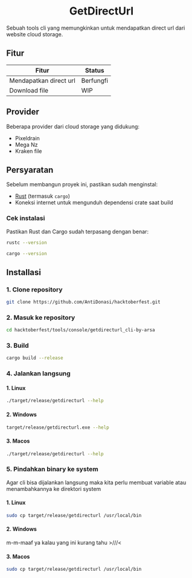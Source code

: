 <h1 align="center">GetDirectUrl</h1>
Sebuah tools cli yang memungkinkan untuk mendapatkan direct url dari website cloud storage.

## Fitur
| Fitur | Status |
|-------|--------|
|Mendapatkan direct url| Berfungfi |
|Download file | WIP |

## Provider
Beberapa provider dari cloud storage yang didukung:
- Pixeldrain
- Mega Nz
- Kraken file

## Persyaratan

Sebelum membangun proyek ini, pastikan sudah menginstal:

- [Rust](https://www.rust-lang.org/tools/install) (termasuk `cargo`)
- Koneksi internet untuk mengunduh dependensi crate saat build

### Cek instalasi
Pastikan Rust dan Cargo sudah terpasang dengan benar:
```sh
rustc --version
```
```sh
cargo --version
```

## Installasi

### 1. Clone repository
```sh
git clone https://github.com/AntiDonasi/hacktoberfest.git
```
### 2. Masuk ke repository
```sh
cd hacktoberfest/tools/console/getdirecturl_cli-by-arsa
```
### 3. Build
```sh
cargo build --release
```

### 4. Jalankan langsung
#### 1. Linux
```sh
./target/release/getdirecturl --help
```
#### 2. Windows
```sh
target/release/getdirecturl.exe --help
```
#### 3. Macos
```sh
./target/release/getdirecturl --help
```

### 5. Pindahkan binary ke system
Agar cli bisa dijalankan langsung maka kita perlu membuat variable atau menambahkannya ke direktori system
#### 1. Linux
```sh
sudo cp target/release/getdirecturl /usr/local/bin
```
#### 2. Windows
m-m-maaf ya kalau yang ini kurang tahu >///<
#### 3. Macos
 ```sh
sudo cp target/release/getdirecturl /usr/local/bin
```